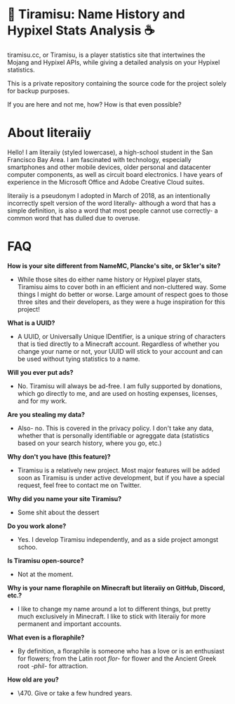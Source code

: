 # 🍰 Tiramisu: Name History and Hypixel Stats Analysis ☕
tiramisu.cc, or Tiramisu, is a player statistics site that intertwines the Mojang and Hypixel APIs, while giving a detailed analysis on your Hypixel statistics.

This is a private repository containing the source code for the project solely for backup purposes. 

If you are here and not me, how? How is that even possible?

# About literaiiy
Hello! I am literaiiy (styled lowercase), a high-school student in the San Francisco Bay Area. I am fascinated with technology, especially smartphones and other mobile devices, older personal and datacenter computer components, as well as circuit board electronics. I have years of experience in the Microsoft Office and Adobe Creative Cloud suites.

literaiiy is a pseudonym I adopted in March of 2018, as an intentionally incorrectly spelt version of the word literally- although a word that has a simple definition, is also a word that most people cannot use correctly- a common word that has dulled due to overuse. 


# FAQ

**How is your site different from NameMC, Plancke's site, or Sk1er's site?**
- While those sites do either name history or Hypixel player stats, Tiramisu aims to cover both in an efficient and non-cluttered way. Some things I might do better or worse. Large amount of respect goes to those three sites and their developers, as they were a huge inspiration for this project!

**What is a UUID?**
- A UUID, or Universally Unique IDentifier, is a unique string of characters that is tied directly to a Minecraft account. Regardless of whether you change your name or not, your UUID will stick to your account and can be used without tying statistics to a name.

**Will you ever put ads?**
- No. Tiramisu will always be ad-free. I am fully supported by donations, which go directly to me, and are used on hosting expenses, licenses, and for my work.

**Are you stealing my data?**
- Also- no. This is covered in the privacy policy. I don't take any data, whether that is personally identifiable or agreggate data (statistics based on your search history, where you go, etc.)

**Why don't you have (this feature)?**
- Tiramisu is a relatively new project. Most major features will be added soon as Tiramisu is under active development, but if you have a special request, feel free to contact me on Twitter.

**Why did you name your site Tiramisu?**
- Some shit about the dessert

**Do you work alone?**
- Yes. I develop Tiramisu independently, and as a side project amongst schoo.

**Is Tiramisu open-source?**
- Not at the moment.

**Why is your name floraphile on Minecraft but literaiiy on GitHub, Discord, etc.?**
- I like to change my name around a lot to different things, but pretty much exclusively in Minecraft. I like to stick with literaiiy for more permanent and important accounts.

**What even is a floraphile?**
- By definition, a floraphile is someone who has a love or is an enthusiast for flowers; from the Latin root *flor-* for flower and the Ancient Greek root *-phil-* for attraction.

**How old are you?**
- \470. Give or take a few hundred years.
